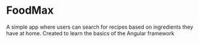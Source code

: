# FoodMax

A simple app where users can search for recipes based on ingredients they have at home. Created to learn the basics of the Angular framework